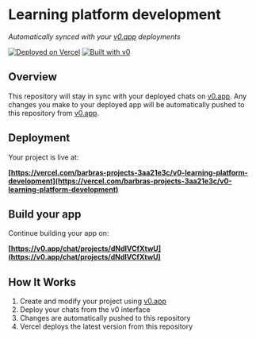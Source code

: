 # Learning platform development

*Automatically synced with your [v0.app](https://v0.app) deployments*

[![Deployed on Vercel](https://img.shields.io/badge/Deployed%20on-Vercel-black?style=for-the-badge&logo=vercel)](https://vercel.com/barbras-projects-3aa21e3c/v0-learning-platform-development)
[![Built with v0](https://img.shields.io/badge/Built%20with-v0.app-black?style=for-the-badge)](https://v0.app/chat/projects/dNdlVCfXtwU)

## Overview

This repository will stay in sync with your deployed chats on [v0.app](https://v0.app).
Any changes you make to your deployed app will be automatically pushed to this repository from [v0.app](https://v0.app).

## Deployment

Your project is live at:

**[https://vercel.com/barbras-projects-3aa21e3c/v0-learning-platform-development](https://vercel.com/barbras-projects-3aa21e3c/v0-learning-platform-development)**

## Build your app

Continue building your app on:

**[https://v0.app/chat/projects/dNdlVCfXtwU](https://v0.app/chat/projects/dNdlVCfXtwU)**

## How It Works

1. Create and modify your project using [v0.app](https://v0.app)
2. Deploy your chats from the v0 interface
3. Changes are automatically pushed to this repository
4. Vercel deploys the latest version from this repository
